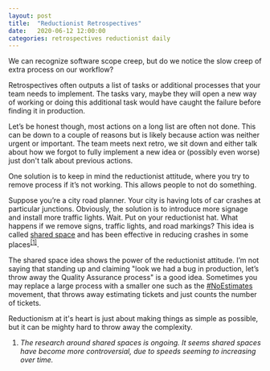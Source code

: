 ```yaml
---
layout: post
title:  "Reductionist Retrospectives"
date:   2020-06-12 12:00:00
categories: retrospectives reductionist daily
---
```


We can recognize software scope creep, but do we notice the slow creep of extra process on our workflow?

Retrospectives often outputs a list of tasks or additional processes that your team needs to implement. The tasks vary, maybe they will open a new way of working or doing this additional task would have caught the failure before finding it in production.

Let’s be honest though, most actions on a long list are often not done. This can be down to a couple of reasons but is likely because action was neither urgent or important. The team meets next retro, we sit down and either talk about how we forgot to fully implement a new idea or (possibly even worse) just don't talk about previous actions.

One solution is to keep in mind the reductionist attitude, where you try to remove process if it’s not working. This allows people to not do something.

Suppose you’re a city road planner. Your city is having lots of car crashes at particular junctions. Obviously, the solution is to introduce more signage and install more traffic lights. Wait. Put on your reductionist hat. What happens if we remove signs, traffic lights, and road markings? This idea is called [shared space][sharedspace] and has been effective in reducing crashes in some places<sup><a href="#1">[1]</a></sup>.

The shared space idea shows the power of the reductionist attitude. I’m not saying that standing up and claiming "look we had a bug in production, let’s throw away the Quality Assurance process" is a good idea. Sometimes you may replace a large process with a smaller one such as the [#NoEstimates][noestimates] movement, that throws away estimating tickets and just counts the number of tickets.

Reductionism at it's heart is just about making things as simple as possible, but it can be mighty hard to throw away the complexity.


1. <a name="1"/>*The research around shared spaces is ongoing. It seems shared spaces have become more controversial, due to speeds seeming to increasing over time.*

[sharedspace]: https://en.wikipedia.org/wiki/Shared_space
[noestimates]: https://ronjeffries.com/xprog/articles/the-noestimates-movement/
